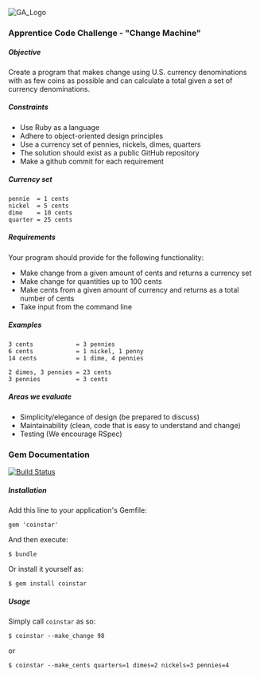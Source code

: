 ![GA_Logo](https://raw.github.com/generalassembly/ga-ruby-on-rails-for-devs/master/images/ga.png)


### Apprentice Code Challenge - "Change Machine"


##### Objective

Create a program that makes change using U.S. currency denominations with as few coins as possible and can calculate a total given a set of currency denominations.


##### Constraints

- Use Ruby as a language
- Adhere to object-oriented design principles
- Use a currency set of pennies, nickels, dimes, quarters
- The solution should exist as a public GitHub repository
- Make a github commit for each requirement

##### Currency set

```
pennie  = 1 cents
nickel  = 5 cents
dime    = 10 cents
quarter = 25 cents
```

##### Requirements

Your program should provide for the following functionality:

- Make change from a given amount of cents and returns a currency set
- Make change for quantities up to 100 cents
- Make cents from a given amount of currency and returns as a total number of cents
- Take input from the command line


##### Examples

```
3 cents            = 3 pennies
6 cents            = 1 nickel, 1 penny
14 cents           = 1 dime, 4 pennies

2 dimes, 3 pennies = 23 cents
3 pennies          = 3 cents
```


##### Areas we evaluate

- Simplicity/elegance of design (be prepared to discuss)
- Maintainability (clean, code that is easy to understand and change)
- Testing (We encourage RSpec)


### Gem Documentation
[![Build Status](https://travis-ci.org/bswinnerton/coinstar.png)](https://travis-ci.org/bswinnerton/coinstar)

##### Installation

Add this line to your application's Gemfile:

    gem 'coinstar'

And then execute:

    $ bundle

Or install it yourself as:

    $ gem install coinstar

##### Usage

Simply call `coinstar` as so:

```
$ coinstar --make_change 98
```

or

```
$ coinstar --make_cents quarters=1 dimes=2 nickels=3 pennies=4
```

